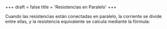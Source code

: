 +++
draft = false
title = 'Resistencias en Paralelo'
+++

Cuando las resistencias están conectadas en paralelo, la corriente se divide entre ellas, y la resistencia equivalente se calcula mediante la fórmula:

<!-- \[\frac{1}{R\textsubscript{eq}}=\frac{1}{R\textsubscript{1} + 1} + \frac{1}{R\textsubscript{2} + 1} + \frac{1}{R\textsubscript{3} + 1} + \frac{1}{R\textsubscript{n} + 1}\] -->
